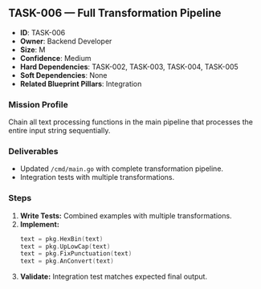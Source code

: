 ## TASK-006 — Full Transformation Pipeline

- **ID**: TASK-006
- **Owner**: Backend Developer
- **Size**: M
- **Confidence**: Medium
- **Hard Dependencies**: TASK-002, TASK-003, TASK-004, TASK-005
- **Soft Dependencies**: None
- **Related Blueprint Pillars**: Integration

### Mission Profile
Chain all text processing functions in the main pipeline that processes the entire input string sequentially.

### Deliverables
- Updated `/cmd/main.go` with complete transformation pipeline.
- Integration tests with multiple transformations.

### Steps
1. **Write Tests:** Combined examples with multiple transformations.
2. **Implement:**
   ```go
   text = pkg.HexBin(text)
   text = pkg.UpLowCap(text)
   text = pkg.FixPunctuation(text)
   text = pkg.AnConvert(text)
   ```
3. **Validate:** Integration test matches expected final output.
